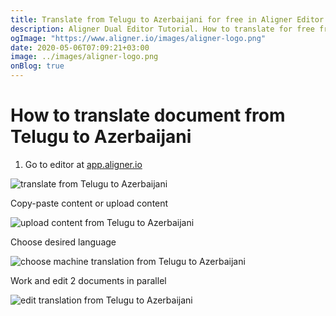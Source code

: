 ```yaml
---
title: Translate from Telugu to Azerbaijani for free in Aligner Editor
description: Aligner Dual Editor Tutorial. How to translate for free from Telugu to Azerbaijani. Aligner is multilingual document management platform. 
ogImage: "https://www.aligner.io/images/aligner-logo.png"
date: 2020-05-06T07:09:21+03:00
image: ../images/aligner-logo.png
onBlog: true
---
```


# How to translate document from Telugu to Azerbaijani

1. Go to editor at [app.aligner.io](https://app.aligner.io "Aligner App web page")

![translate from Telugu to Azerbaijani](../aligner-blank-editor.png "translate from Telugu to Azerbaijani")

Copy-paste content or upload content

![upload content from Telugu to Azerbaijani](../aligner-uploaded-document.png "upload content from Telugu to Azerbaijani")

Choose desired language

![choose machine translation from Telugu to Azerbaijani](../aligner-language-dropdown.png "choose machine translation from Telugu to Azerbaijani")

Work and edit 2 documents in parallel

![edit translation from Telugu to Azerbaijani](../aligner-double-sitded-editor.png "edit translation from Telugu to Azerbaijani")

